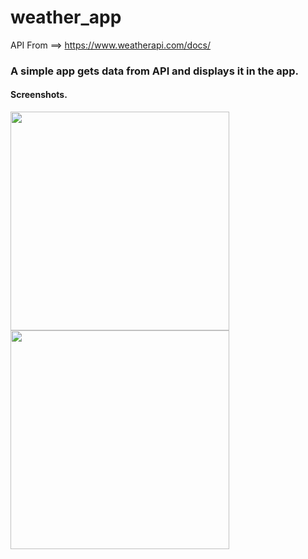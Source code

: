 # weather_app

API From ==> https://www.weatherapi.com/docs/

### A simple app gets data from API and displays it in the app.

#### Screenshots.

<img src="https://user-images.githubusercontent.com/85505451/157421837-aee61721-8af4-46b4-8e95-f1841dc68c9f.png" width="350"> <img src="https://user-images.githubusercontent.com/85505451/157422558-89d5d824-4843-4bc3-aa7b-75b965993834.png" width="350">

<!-- ![11](https://user-images.githubusercontent.com/85505451/157421837-aee61721-8af4-46b4-8e95-f1841dc68c9f.png) -->

<!-- ![22](https://user-images.githubusercontent.com/85505451/157422558-89d5d824-4843-4bc3-aa7b-75b965993834.png) -->



